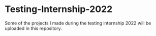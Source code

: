# Testing-Internship-2022

Some of the projects I made during the testing internship 2022 will be uploaded in this repository.
